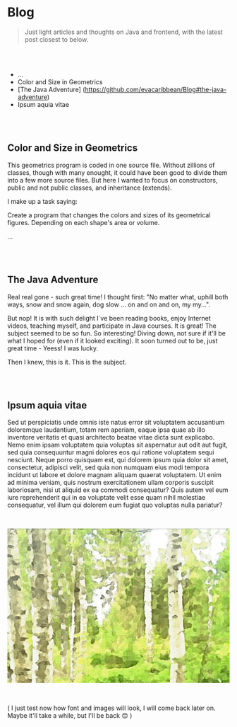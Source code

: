 # Blog


> Just light articles and thoughts on Java and frontend, with the latest post closest to below. 

<br>
<br>

- ...
- Color and Size in Geometrics 
- [The Java Adventure] (https://github.com/evacaribbean/Blog#the-java-adventure) 
- Ipsum aquia vitae

<br>
<br>

## Color and Size in Geometrics
 
This geometrics program is coded in one source file. Without zillions of classes, though with many enought, it could have been good to divide them into a few more source files. But here I wanted to focus on constructors, public and not public classes, and inheritance (extends).

I make up a task saying:

Create a program that changes the colors and sizes of its geometrical figures. Depending on each shape's area or volume.        

...

<br>
<br>

## The Java Adventure

Real real gone - such great time! I thought first: "No matter what, uphill both ways, snow and snow again, dog slow ... on and on and on, my my...". 

But nop! It is with such delight I´ve been reading books, enjoy Internet videos, teaching myself, and participate in Java courses. It is great! The subject seemed to be so fun. So interesting! Diving down, not sure if it'll be what I hoped for (even if it looked exciting). It soon turned out to be, just great time - Yeess! I was lucky. 

Then I knew, this is it. This is the subject. 

<br>
<br>

## Ipsum aquia vitae

Sed ut perspiciatis unde omnis iste natus error sit voluptatem accusantium doloremque laudantium, totam rem aperiam, eaque ipsa quae ab illo inventore veritatis et quasi architecto beatae vitae dicta sunt explicabo. Nemo enim ipsam voluptatem quia voluptas sit aspernatur aut odit aut fugit, sed quia consequuntur magni dolores eos qui ratione voluptatem sequi nesciunt. Neque porro quisquam est, qui dolorem ipsum quia dolor sit amet, consectetur, adipisci velit, sed quia non numquam eius modi tempora incidunt ut labore et dolore magnam aliquam quaerat voluptatem. Ut enim ad minima veniam, quis nostrum exercitationem ullam corporis suscipit laboriosam, nisi ut aliquid ex ea commodi consequatur? Quis autem vel eum iure reprehenderit qui in ea voluptate velit esse quam nihil molestiae consequatur, vel illum qui dolorem eum fugiat quo voluptas nulla pariatur?

<br> 

![Koivo](/images/koivowatercolor.jpg)

<br>

( I just test now how font and images will look, I will come back later on. Maybe it'll take a while, but I'll be back 😊 ) 